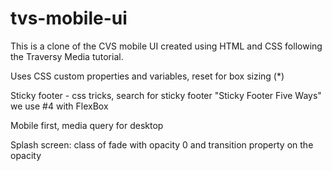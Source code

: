 # tvs-mobile-ui
This is a clone of the CVS mobile UI created using HTML and CSS following the Traversy Media tutorial. 

Uses CSS custom properties and variables, reset for box sizing (*)

Sticky footer - css tricks, search for sticky footer "Sticky Footer Five Ways" we use #4 with FlexBox

Mobile first, media query for desktop

Splash screen: class of fade with opacity 0 and transition property on the opacity


